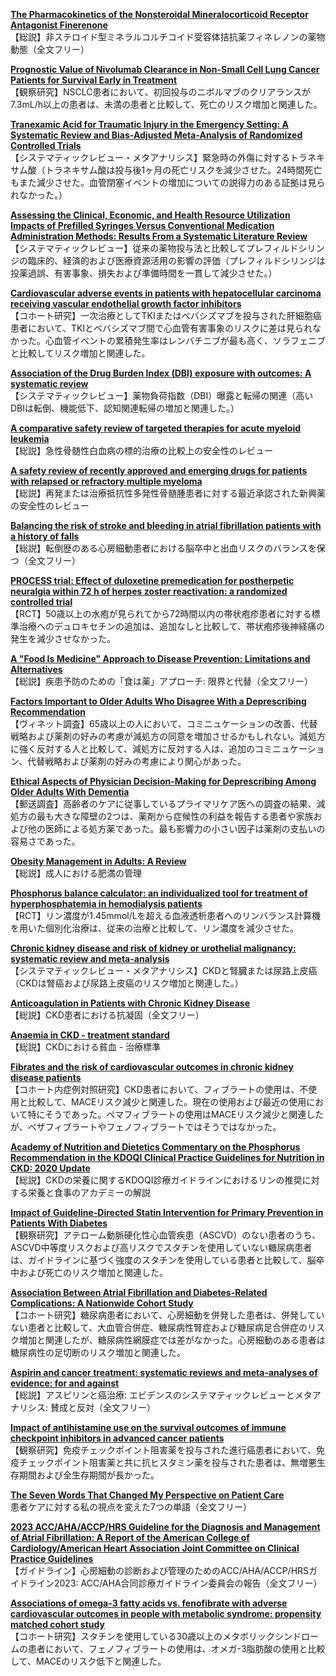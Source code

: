 [**The Pharmacokinetics of the Nonsteroidal Mineralocorticoid Receptor Antagonist Finerenone**](https://pubmed.ncbi.nlm.nih.gov/37875671/)  
【総説】非ステロイド型ミネラルコルチコイド受容体拮抗薬フィネレノンの薬物動態（全文フリー）

[**Prognostic Value of Nivolumab Clearance in Non-Small Cell Lung Cancer Patients for Survival Early in Treatment**](https://pubmed.ncbi.nlm.nih.gov/37856040/)  
【観察研究】NSCLC患者において、初回投与のニボルマブのクリアランスが7.3mL/h以上の患者は、未満の患者と比較して、死亡のリスク増加と関連した。

[**Tranexamic Acid for Traumatic Injury in the Emergency Setting: A Systematic Review and Bias-Adjusted Meta-Analysis of Randomized Controlled Trials**](https://pubmed.ncbi.nlm.nih.gov/37999653/)  
【システマティックレビュー・メタアナリシス】緊急時の外傷に対するトラネキサム酸（トラネキサム酸は投与後1ヶ月の死亡リスクを減少させた。24時間死亡もまた減少させた。血管閉塞イベントの増加についての説得力のある証拠は見られなかった。）

[**Assessing the Clinical, Economic, and Health Resource Utilization Impacts of Prefilled Syringes Versus Conventional Medication Administration Methods: Results From a Systematic Literature Review**](https://pubmed.ncbi.nlm.nih.gov/38014840/)  
【システマティックレビュー】従来の薬物投与法と比較してプレフィルドシリンジの臨床的、経済的および医療資源活用の影響の評価（プレフィルドシリンジは投薬過誤、有害事象、損失および準備時間を一貫して減少させた。）

[**Cardiovascular adverse events in patients with hepatocellular carcinoma receiving vascular endothelial growth factor inhibitors**](https://pubmed.ncbi.nlm.nih.gov/38009283/)  
【コホート研究】一次治療としてTKIまたはベバシズマブを投与された肝細胞癌患者において、TKIとベバシズマブ間で心血管有害事象のリスクに差は見られなかった。心血管イベントの累積発生率はレンバチニブが最も高く、ソラフェニブと比較してリスク増加と関連した。

[**Association of the Drug Burden Index (DBI) exposure with outcomes: A systematic review**](https://pubmed.ncbi.nlm.nih.gov/38006299/)  
【システマティックレビュー】薬物負荷指数（DBI）曝露と転帰の関連（高いDBIは転倒、機能低下、認知関連転帰の増加と関連した。）

[**A comparative safety review of targeted therapies for acute myeloid leukemia**](https://pubmed.ncbi.nlm.nih.gov/38014918/)  
【総説】急性骨髄性白血病の標的治療の比較上の安全性のレビュー

[**A safety review of recently approved and emerging drugs for patients with relapsed or refractory multiple myeloma**](https://pubmed.ncbi.nlm.nih.gov/37906232/)  
【総説】再発または治療抵抗性多発性骨髄腫患者に対する最近承認された新興薬の安全性のレビュー

[**Balancing the risk of stroke and bleeding in atrial fibrillation patients with a history of falls**](https://pubmed.ncbi.nlm.nih.gov/37860853/)  
【総説】転倒歴のある心房細動患者における脳卒中と出血リスクのバランスを保つ（全文フリー）

[**PROCESS trial: Effect of duloxetine premedication for postherpetic neuralgia within 72 h of herpes zoster reactivation: a randomized controlled trial**](https://pubmed.ncbi.nlm.nih.gov/38015658/)  
【RCT】50歳以上の水疱が見られてから72時間以内の帯状疱疹患者に対する標準治療へのデュロキセチンの追加は、追加なしと比較して、帯状疱疹後神経痛の発生を減少させなかった。

[**A "Food Is Medicine" Approach to Disease Prevention: Limitations and Alternatives**](https://pubmed.ncbi.nlm.nih.gov/38032668/)  
【総説】疾患予防のための「食は薬」アプローチ: 限界と代替（全文フリー）

[**Factors Important to Older Adults Who Disagree With a Deprescribing Recommendation**](https://pubmed.ncbi.nlm.nih.gov/37819657/)  
【ヴィネット調査】65歳以上の人において、コミニュケーションの改善、代替戦略および薬剤の好みの考慮が減処方の同意を増加させるかもしれない。減処方に強く反対する人と比較して、減処方に反対する人は、追加のコミニュケーション、代替戦略および薬剤の好みの考慮により関心があった。

[**Ethical Aspects of Physician Decision-Making for Deprescribing Among Older Adults With Dementia**](https://pubmed.ncbi.nlm.nih.gov/37787993/)  
【郵送調査】高齢者のケアに従事しているプライマリケア医への調査の結果、減処方の最も大きな障壁の2つは、薬剤から症候性の利益を報告する患者や家族および他の医師による処方薬であった。最も影響力の小さい因子は薬剤の支払いの容易さであった。

[**Obesity Management in Adults: A Review**](https://pubmed.ncbi.nlm.nih.gov/38015216/)  
【総説】成人における肥満の管理

[**Phosphorus balance calculator: an individualized tool for treatment of hyperphosphatemia in hemodialysis patients**](https://pubmed.ncbi.nlm.nih.gov/38037501/)  
【RCT】リン濃度が1.45mmol/Lを超える血液透析患者へのリンバランス計算機を用いた個別化治療は、従来の治療と比較して、リン濃度を減少させた。

[**Chronic kidney disease and risk of kidney or urothelial malignancy: systematic review and meta-analysis**](https://pubmed.ncbi.nlm.nih.gov/38037426/)  
【システマティックレビュー・メタアナリシス】CKDと腎臓または尿路上皮癌（CKDは腎癌および尿路上皮癌のリスク増加と関連した。）

[**Anticoagulation in Patients with Chronic Kidney Disease**](https://pubmed.ncbi.nlm.nih.gov/38035566/)  
【総説】CKD患者における抗凝固（全文フリー）

[**Anaemia in CKD - treatment standard**](https://pubmed.ncbi.nlm.nih.gov/38012124/)  
【総説】CKDにおける貧血 - 治療標準

[**Fibrates and the risk of cardiovascular outcomes in chronic kidney disease patients**](https://pubmed.ncbi.nlm.nih.gov/38012115/)  
【コホート内症例対照研究】CKD患者において、フィブラートの使用は、不使用と比較して、MACEリスク減少と関連した。現在の使用および最近の使用において特にそうであった。ペマフィブラートの使用はMACEリスク減少と関連したが、ベザフィブラートやフェノフィブラートではそうではなかった。

[**Academy of Nutrition and Dietetics Commentary on the Phosphorus Recommendation in the KDOQI Clinical Practice Guidelines for Nutrition in CKD: 2020 Update**](https://pubmed.ncbi.nlm.nih.gov/38007185/)  
【総説】CKDの栄養に関するKDOQI診療ガイドラインにおけるリンの推奨に対する栄養と食事のアカデミーの解説

[**Impact of Guideline-Directed Statin Intervention for Primary Prevention in Patients With Diabetes**](https://pubmed.ncbi.nlm.nih.gov/37851356/)  
【観察研究】アテローム動脈硬化性心血管疾患（ASCVD）のない患者のうち、ASCVD中等度リスクおよび高リスクでスタチンを使用していない糖尿病患者は、ガイドラインに基づく強度のスタチンを使用している患者と比較して、脳卒中および死亡のリスク増加と関連した。

[**Association Between Atrial Fibrillation and Diabetes-Related Complications: A Nationwide Cohort Study**](https://pubmed.ncbi.nlm.nih.gov/37851370/)  
【コホート研究】糖尿病患者において、心房細動を併発した患者は、併発していない患者と比較して、大血管合併症、糖尿病性腎症および糖尿病足合併症のリスク増加と関連したが、糖尿病性網膜症では差がなかった。心房細動のある患者は糖尿病性の足切断のリスク増加と関連した。

[**Aspirin and cancer treatment: systematic reviews and meta-analyses of evidence: for and against**](https://pubmed.ncbi.nlm.nih.gov/38030748/)  
【総説】アスピリンと癌治療: エビデンスのシステマティックレビューとメタアナリシス: 賛成と反対（全文フリー）

[**Impact of antihistamine use on the survival outcomes of immune checkpoint inhibitors in advanced cancer patients**](https://pubmed.ncbi.nlm.nih.gov/38018837/)  
【観察研究】免疫チェックポイント阻害薬を投与された進行癌患者において、免疫チェックポイント阻害薬と共に抗ヒスタミン薬を投与された患者は、無増悪生存期間および全生存期間が長かった。

[**The Seven Words That Changed My Perspective on Patient Care**](https://pubmed.ncbi.nlm.nih.gov/38012045/)  
患者ケアに対する私の視点を変えた7つの単語（全文フリー）

[**2023 ACC/AHA/ACCP/HRS Guideline for the Diagnosis and Management of Atrial Fibrillation: A Report of the American College of Cardiology/American Heart Association Joint Committee on Clinical Practice Guidelines**](https://pubmed.ncbi.nlm.nih.gov/38033089/)  
【ガイドライン】心房細動の診断および管理のためのACC/AHA/ACCP/HRSガイドライン2023: ACC/AHA合同診療ガイドライン委員会の報告（全文フリー）

[**Associations of omega-3 fatty acids vs. fenofibrate with adverse cardiovascular outcomes in people with metabolic syndrome: propensity matched cohort study**](https://pubmed.ncbi.nlm.nih.gov/38017618/)  
【コホート研究】スタチンを使用している30歳以上のメタボリックシンドロームの患者において、フェノフィブラートの使用は、オメガ-3脂肪酸の使用と比較して、MACEのリスク低下と関連した。
